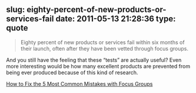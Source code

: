 slug: eighty-percent-of-new-products-or-services-fail
date: 2011-05-13 21:28:36
type: quote
---

> Eighty percent of new products or services fail within six months of their launch, often after they have been vetted through focus groups.

And you still have the feeling that these “tests” are actually useful? Even more interesting would be how many excellent products are prevented from being ever produced because of this kind of research.

 [How to Fix the 5 Most Common Mistakes with Focus Groups](http://uxmag.com/design/how-to-fix-the-5-most-common-mistakes-with-focus-groups?utm_source=feedburner&utm_medium=feed&utm_campaign=Feed%3A+UXM+%28UX+Magazine%29)
